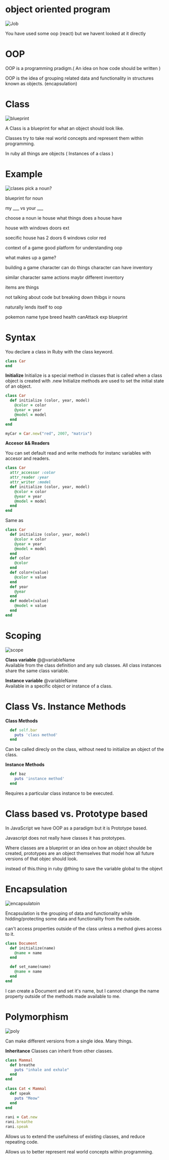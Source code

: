 
# object oriented program 
![Job](https://raw.githubusercontent.com/tborsa/LighthouseLabs/master/lectures/Week7/Day1/Lecture/assets/vincent.gif)

You have used some oop (react)
but we havent looked at it directly


# OOP

OOP is a programming pradigm.( An idea on how code should be written )

OOP is the idea of grouping related data and functionality in structures known as objects. (encapsulation)



# Class
![blueprint](https://raw.githubusercontent.com/tborsa/LighthouseLabs/master/lectures/Week7/Day1/Breakout/assets/blueprint.jpg)

A Class is a blueprint for what an object should look like. 

Classes try to take real world concepts and represent them within programming.


In ruby all things are objects ( Instances of a class )


# Example
![clases](https://raw.githubusercontent.com/tborsa/LighthouseLabs/master/lectures/Week7/Day1/Breakout/assets/classes.png)
pick a noun? 

blueprint for noun


my ___
vs your ___

choose a noun ie house 
what things does a house have 

house with windows doors 
ext

soecific house has 
2 doors 
6 windows 
color red 


context of a game 
good platform for understanding oop

what makes up a game? 


building a game 
character can do things
character can have inventory

similar character
same actions
maybr different inventory

items are things 

not talking about code but breaking down thibgs ir nouns 

naturally lends itself to oop


pokemon 
name 
type
breed
health
canAttack
exp
blueprint

# Syntax

You declare a class in Ruby with the class keyword.

```Ruby
class Car
end
```
__Initialize__
Initialize is a special method in classes that is called when a class object is created with .new
Initialize methods are used to set the initial state of an object. 

```Ruby
class Car
  def initialize (color, year, model)
    @color = color
    @year = year
    @model = model 
  end
end

myCar = Car.new("red", 2007, "matrix")
```

__Accesor && Readers__

You can set default read and write methods for instanc variables with accesor and readers. 

```Ruby
class Car
  attr_accessor :color
  attr_reader :year
  attr_writer :model
  def initialize (color, year, model)
    @color = color
    @year = year
    @model = model 
  end
end
```

Same as

```Ruby
class Car
  def initialize (color, year, model)
    @color = color
    @year = year
    @model = model 
  end
  def color
    @color
  end
  def color=(value)
    @color = value
  end
  def year
    @year
  end
  def model=(value)
    @model = value
  end
end
```


# Scoping 

![scope](https://raw.githubusercontent.com/tborsa/LighthouseLabs/master/lectures/Week7/Day1/Breakout/assets/scope.jpg)

__Class variable__ @@variableName  
Available from the class definition and any sub classes. All class instances share the same class variable. 

__Instance variable__ @variableName  
Available in a specific object or instance of a class. 

# Class Vs. Instance Methods

__Class Methods__
```Ruby
  def self.bar
    puts 'class method'
  end
```
Can be called direcly on the class, without need to initialize an object of the class. 

__Instance Methods__

```Ruby
  def baz
    puts 'instance method'
  end
```
Requires a particular class instance to be executed. 

# Class based vs. Prototype based

In JavaScript we have OOP as a paradigm but it is Prototype based.

Javascript does not really have classes it has prototypes.

Where classes are a blueprint or an idea on how an object shoulde be created, prototypes are an object themselves that model how all future versions of that objec should look. 

instead of this.thing in ruby
@thing to save the variable global to the objevt 

# Encapsulation
![encapsulatoin](https://raw.githubusercontent.com/tborsa/LighthouseLabs/master/lectures/Week7/Day1/Breakout/assets/encapsulation.jpg)

Encapsulation is the grouping of data and functionality while hidding/protecting some data and functionality from the outside.  

can't access properties outside of the class unless 
a method gives access to it.

```Ruby
class Document
  def initialize(name)
    @name = name
  end

  def set_name(name)
    @name = name
  end
end
```
I can create a Document and set it's name, but I cannot change the name property outside of the methods made available to me. 


# Polymorphism
![poly](https://raw.githubusercontent.com/tborsa/LighthouseLabs/master/lectures/Week7/Day1/Breakout/assets/polymorphism.gif)

Can make different versions from a single idea. Many things. 

__Inheritance__ 
Classes can inherit from other classes. 
```Ruby
class Mammal  
  def breathe  
    puts "inhale and exhale"  
  end  
end  
  
class Cat < Mammal  
  def speak  
    puts "Meow"  
  end  
end  
  
rani = Cat.new  
rani.breathe  
rani.speak  
```
Allows us to extend the usefulness of existing classes, and reduce repeating code. 

Allows us to better represent real world concepts within programming. 

